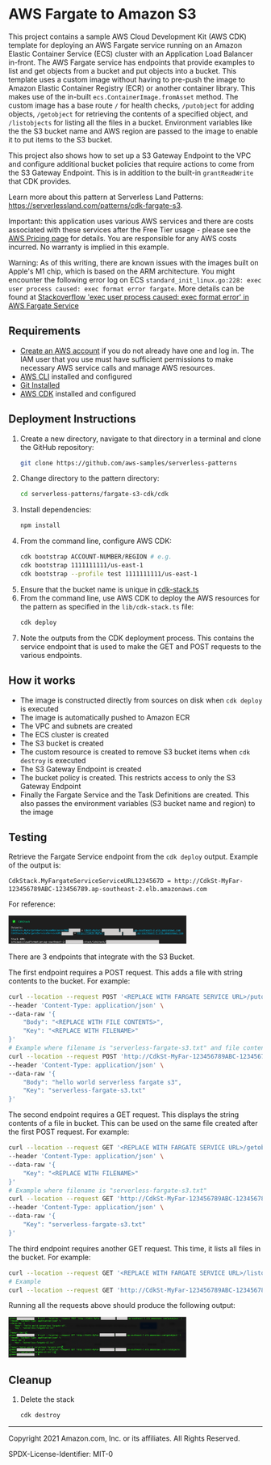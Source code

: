 # AWS Fargate to Amazon S3

This project contains a sample AWS Cloud Development Kit (AWS CDK) template for deploying an AWS Fargate service running on an Amazon Elastic Container Service (ECS) cluster with an Application Load Balancer in-front. The AWS Fargate service has endpoints that provide examples to list and get objects from a bucket and put objects into a bucket. This template uses a custom image without having to pre-push the image to Amazon Elastic Container Registry (ECR) or another container library. This makes use of the in-built `ecs.ContainerImage.fromAsset` method. The custom image has a base route `/` for health checks, `/putobject` for adding objects, `/getobject` for retrieving the contents of a specified object, and `/listobjects` for listing all the files in a bucket. Environment variables like the the S3 bucket name and AWS region are passed to the image to enable it to put items to the S3 bucket.

This project also shows how to set up a S3 Gateway Endpoint to the VPC and configure additional bucket policies that require actions to come from the S3 Gateway Endpoint. This is in addition to the built-in `grantReadWrite` that CDK provides.

Learn more about this pattern at Serverless Land Patterns: https://serverlessland.com/patterns/cdk-fargate-s3.

Important: this application uses various AWS services and there are costs associated with these services after the Free Tier usage - please see the [AWS Pricing page](https://aws.amazon.com/pricing/) for details. You are responsible for any AWS costs incurred. No warranty is implied in this example.

Warning: As of this writing, there are known issues with the images built on Apple's M1 chip, which is based on the ARM architecture. You might encounter the following error log on ECS `standard_init_linux.go:228: exec user process caused: exec format error fargate`. More details can be found at [Stackoverflow 'exec user process caused: exec format error' in AWS Fargate Service](https://stackoverflow.com/questions/67361936/exec-user-process-caused-exec-format-error-in-aws-fargate-service)

## Requirements

- [Create an AWS account](https://portal.aws.amazon.com/gp/aws/developer/registration/index.html) if you do not already have one and log in. The IAM user that you use must have sufficient permissions to make necessary AWS service calls and manage AWS resources.
- [AWS CLI](https://docs.aws.amazon.com/cli/latest/userguide/install-cliv2.html) installed and configured
- [Git Installed](https://git-scm.com/book/en/v2/Getting-Started-Installing-Git)
- [AWS CDK](https://docs.aws.amazon.com/cdk/latest/guide/cli.html) installed and configured

## Deployment Instructions

1. Create a new directory, navigate to that directory in a terminal and clone the GitHub repository:
   ```bash
   git clone https://github.com/aws-samples/serverless-patterns
   ```
2. Change directory to the pattern directory:
   ```bash
   cd serverless-patterns/fargate-s3-cdk/cdk
   ```
3. Install dependencies:
   ```bash
   npm install
   ```
4. From the command line, configure AWS CDK:
   ```bash
   cdk bootstrap ACCOUNT-NUMBER/REGION # e.g.
   cdk bootstrap 1111111111/us-east-1
   cdk bootstrap --profile test 1111111111/us-east-1
   ```
5. Ensure that the bucket name is unique in [cdk-stack.ts](./cdk/lib/cdk-stack.ts)
6. From the command line, use AWS CDK to deploy the AWS resources for the pattern as specified in the `lib/cdk-stack.ts` file:
   ```bash
   cdk deploy
   ```
7. Note the outputs from the CDK deployment process. This contains the service endpoint that is used to make the GET and POST requests to the various endpoints.

## How it works

- The image is constructed directly from sources on disk when `cdk deploy` is executed
- The image is automatically pushed to Amazon ECR
- The VPC and subnets are created
- The ECS cluster is created
- The S3 bucket is created
- The custom resource is created to remove S3 bucket items when `cdk destroy` is executed
- The S3 Gateway Endpoint is created
- The bucket policy is created. This restricts access to only the S3 Gateway Endpoint
- Finally the Fargate Service and the Task Definitions are created. This also passes the environment variables (S3 bucket name and region) to the image

## Testing

Retrieve the Fargate Service endpoint from the `cdk deploy` output. Example of the output is:

```
CdkStack.MyFargateServiceServiceURL1234567D = http://CdkSt-MyFar-123456789ABC-123456789.ap-southeast-2.elb.amazonaws.com
```

For reference:

<img src="./docs/01-cdk-deploy-output.png" alt="cdk-deploy-output" width="70%"/>

There are 3 endpoints that integrate with the S3 Bucket.

The first endpoint requires a POST request. This adds a file with string contents to the bucket. For example:

```bash
curl --location --request POST '<REPLACE WITH FARGATE SERVICE URL>/putobject' \
--header 'Content-Type: application/json' \
--data-raw '{
    "Body": "<REPLACE WITH FILE CONTENTS>",
    "Key": "<REPLACE WITH FILENAME>"
}'
# Example where filename is "serverless-fargate-s3.txt" and file content is "hello world serverless fargate s3"
curl --location --request POST 'http://CdkSt-MyFar-123456789ABC-123456789.ap-southeast-2.elb.amazonaws.com/putobject' \
--header 'Content-Type: application/json' \
--data-raw '{
    "Body": "hello world serverless fargate s3",
    "Key": "serverless-fargate-s3.txt"
}'
```

The second endpoint requires a GET request. This displays the string contents of a file in bucket. This can be used on the same file created after the first POST request. For example:

```bash
curl --location --request GET '<REPLACE WITH FARGATE SERVICE URL>/getobject' \
--header 'Content-Type: application/json' \
--data-raw '{
    "Key": "<REPLACE WITH FILENAME>"
}'
# Example where filename is "serverless-fargate-s3.txt"
curl --location --request GET 'http://CdkSt-MyFar-123456789ABC-123456789.ap-southeast-2.elb.amazonaws.com/getobject' \
--header 'Content-Type: application/json' \
--data-raw '{
    "Key": "serverless-fargate-s3.txt"
}'
```

The third endpoint requires another GET request. This time, it lists all files in the bucket. For example:

```bash
curl --location --request GET '<REPLACE WITH FARGATE SERVICE URL>/listobjects'
# Example
curl --location --request GET 'http://CdkSt-MyFar-123456789ABC-123456789.ap-southeast-2.elb.amazonaws.com/listobjects'
```

Running all the requests above should produce the following output:

<img src="./docs/02-example-requests.png" alt="example-requests" width="70%"/>

## Cleanup

1. Delete the stack
   ```bash
   cdk destroy
   ```

---

Copyright 2021 Amazon.com, Inc. or its affiliates. All Rights Reserved.

SPDX-License-Identifier: MIT-0
